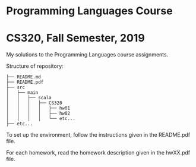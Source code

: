 # Programming Languages Course
# CS320, Fall Semester, 2019

My solutions to the Programming Languages course assignments.

Structure of repository:

```
├── README.md
├── README.pdf
├── src
│   ├── main
│   │   ├── scala
│   │   │   ├── CS320
│   │   │   │   ├── hw01
│   │   │   │   ├── hw02
│   │   │   │   └── etc...
├── etc...
```

To set up the environment, follow the instructions given in the README.pdf file.

For each homework, read the homework description given in the hwXX.pdf file.
